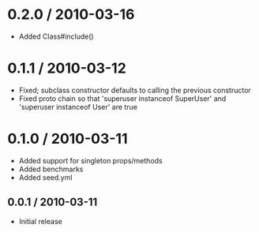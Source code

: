 
0.2.0 / 2010-03-16
==================

  * Added Class#include()

0.1.1 / 2010-03-12
==================

  * Fixed; subclass constructor defaults to calling the previous constructor
  * Fixed proto chain so that 'superuser instanceof SuperUser' and 'superuser instanceof User' are true

0.1.0 / 2010-03-11
==================

  * Added support for singleton props/methods
  * Added benchmarks
  * Added seed.yml

0.0.1 / 2010-03-11
------------------

* Initial release
